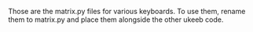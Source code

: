 Those are the matrix.py files for various keyboards. To use them,
rename them to matrix.py and place them alongside the other ukeeb
code.
